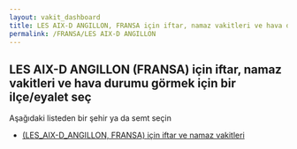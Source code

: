 ```yaml
---
layout: vakit_dashboard
title: LES AIX-D ANGILLON, FRANSA için iftar, namaz vakitleri ve hava durumu - ilçe/eyalet seç
permalink: /FRANSA/LES AIX-D ANGILLON
---
```


## LES AIX-D ANGILLON (FRANSA) için iftar, namaz vakitleri ve hava durumu  görmek için bir ilçe/eyalet seç

Aşağıdaki listeden bir şehir ya da semt seçin

* [ (LES_AIX-D_ANGILLON, FRANSA) için iftar ve namaz vakitleri](/FRANSA/LES_AIX-D_ANGILLON/)

<script type="text/javascript">
  var GLOBAL_COUNTRY = 'FRANSA';
  var GLOBAL_CITY = 'LES AIX-D ANGILLON';
  var GLOBAL_STATE = 'LES AIX-D ANGILLON';
</script>
